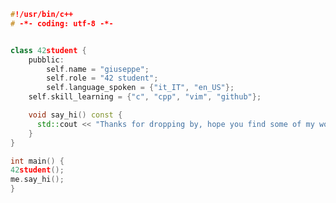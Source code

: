 ```cpp
#!/usr/bin/c++
# -*- coding: utf-8 -*-


class 42student {
    pubblic:
        self.name = "giuseppe";
        self.role = "42 student";
        self.language_spoken = {"it_IT", "en_US"};
	self.skill_learning = {"c", "cpp", "vim", "github"};

    void say_hi() const {
      std::cout << "Thanks for dropping by, hope you find some of my work interesting." << std::endl;
    }
}

int main() {
42student();
me.say_hi();
}
```
<!---
graiolo/graiolo is a ✨ special ✨ repository because its `README.md` (this file) appears on your GitHub profile.
You can click the Preview link to take a look at your changes.
--->
